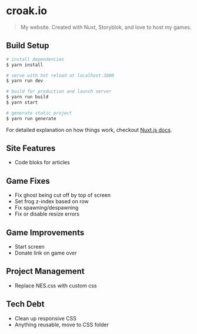 # croak.io

> My website. Created with Nuxt, Storyblok, and love to host my games.

## Build Setup

``` bash
# install dependencies
$ yarn install

# serve with hot reload at localhost:3000
$ yarn run dev

# build for production and launch server
$ yarn run build
$ yarn start

# generate static project
$ yarn run generate
```

For detailed explanation on how things work, checkout [Nuxt.js docs](https://nuxtjs.org).

## Site Features

* Code bloks for articles

## Game Fixes

* Fix ghost being cut off by top of screen
* Set frog z-index based on row
* Fix spawning/despawning
* Fix or disable resize errors

## Game Improvements

* Start screen
* Donate link on game over

## Project Management

* Replace NES.css with custom css

## Tech Debt

* Clean up responsive CSS
* Anything reusable, move to CSS folder